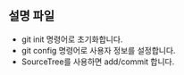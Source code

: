 ## 설명 파일
* git init 명령어로 초기화합니다.
* git config 명령어로 사용자 정보를 설정합니다.
* SourceTree를 사용하면 add/commit 합니다.